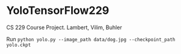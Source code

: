 # YoloTensorFlow229
CS 229 Course Project. Lambert, Vilim, Buhler

Run `python yolo.py --image_path data/dog.jpg --checkpoint_path yolo.ckpt`
